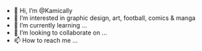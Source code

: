 - 👋 Hi, I’m @Kamically
- 👀 I’m interested in graphic design, art, football, comics & manga
- 🌱 I’m currently learning ...
- 💞️ I’m looking to collaborate on ...
- 📫 How to reach me ...

<!---
Kamically/Kamically is a ✨ special ✨ repository because its `README.md` (this file) appears on your GitHub profile.
You can click the Preview link to take a look at your changes.
--->
